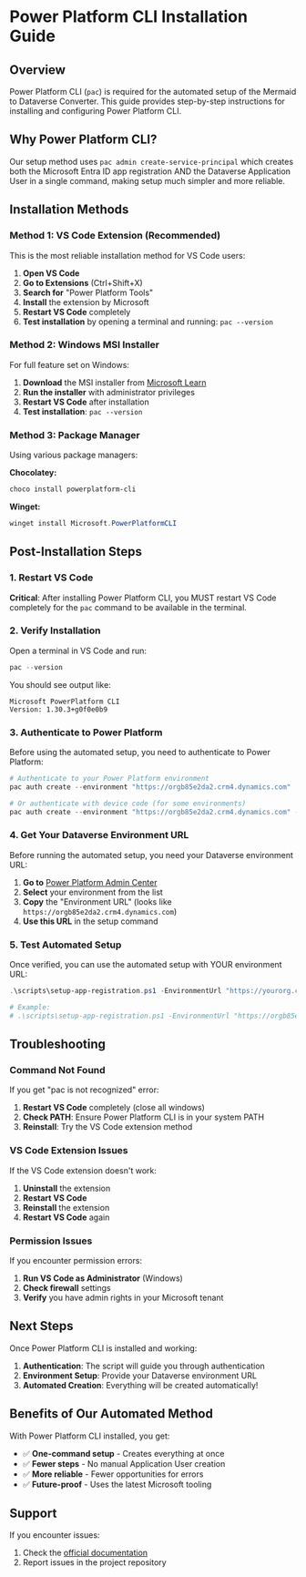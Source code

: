 # Power Platform CLI Installation Guide

## Overview

Power Platform CLI (`pac`) is required for the automated setup of the Mermaid to Dataverse Converter. This guide provides step-by-step instructions for installing and configuring Power Platform CLI.

## Why Power Platform CLI?

Our setup method uses `pac admin create-service-principal` which creates both the Microsoft Entra ID app registration AND the Dataverse Application User in a single command, making setup much simpler and more reliable.

## Installation Methods

### Method 1: VS Code Extension (Recommended)

This is the most reliable installation method for VS Code users:

1. **Open VS Code**
2. **Go to Extensions** (Ctrl+Shift+X)
3. **Search for** "Power Platform Tools"
4. **Install** the extension by Microsoft
5. **Restart VS Code** completely
6. **Test installation** by opening a terminal and running: `pac --version`

### Method 2: Windows MSI Installer

For full feature set on Windows:

1. **Download** the MSI installer from [Microsoft Learn](https://learn.microsoft.com/power-platform/developer/cli/introduction)
2. **Run the installer** with administrator privileges
3. **Restart VS Code** after installation
4. **Test installation**: `pac --version`

### Method 3: Package Manager

Using various package managers:

**Chocolatey:**
```powershell
choco install powerplatform-cli
```

**Winget:**
```powershell
winget install Microsoft.PowerPlatformCLI
```

## Post-Installation Steps

### 1. Restart VS Code
**Critical**: After installing Power Platform CLI, you MUST restart VS Code completely for the `pac` command to be available in the terminal.

### 2. Verify Installation
Open a terminal in VS Code and run:
```powershell
pac --version
```

You should see output like:
```
Microsoft PowerPlatform CLI
Version: 1.30.3+g0f0e0b9
```

### 3. Authenticate to Power Platform

Before using the automated setup, you need to authenticate to Power Platform:

```powershell
# Authenticate to your Power Platform environment
pac auth create --environment "https://orgb85e2da2.crm4.dynamics.com"

# Or authenticate with device code (for some environments)
pac auth create --environment "https://orgb85e2da2.crm4.dynamics.com" --deviceCode
```

### 4. Get Your Dataverse Environment URL

Before running the automated setup, you need your Dataverse environment URL:

1. **Go to** [Power Platform Admin Center](https://admin.powerplatform.microsoft.com)
2. **Select** your environment from the list
3. **Copy** the "Environment URL" (looks like `https://orgb85e2da2.crm4.dynamics.com`)
4. **Use this URL** in the setup command

### 5. Test Automated Setup
Once verified, you can use the automated setup with YOUR environment URL:
```powershell
.\scripts\setup-app-registration.ps1 -EnvironmentUrl "https://yourorg.crm4.dynamics.com"

# Example:
# .\scripts\setup-app-registration.ps1 -EnvironmentUrl "https://orgb85e2da2.crm4.dynamics.com"
```

## Troubleshooting

### Command Not Found
If you get "pac is not recognized" error:

1. **Restart VS Code** completely (close all windows)
2. **Check PATH**: Ensure Power Platform CLI is in your system PATH
3. **Reinstall**: Try the VS Code extension method

### VS Code Extension Issues
If the VS Code extension doesn't work:

1. **Uninstall** the extension
2. **Restart VS Code**
3. **Reinstall** the extension
4. **Restart VS Code** again

### Permission Issues
If you encounter permission errors:

1. **Run VS Code as Administrator** (Windows)
2. **Check firewall** settings
3. **Verify** you have admin rights in your Microsoft tenant

## Next Steps

Once Power Platform CLI is installed and working:

1. **Authentication**: The script will guide you through authentication
2. **Environment Setup**: Provide your Dataverse environment URL
3. **Automated Creation**: Everything will be created automatically!

## Benefits of Our Automated Method

With Power Platform CLI installed, you get:

- ✅ **One-command setup** - Creates everything at once
- ✅ **Fewer steps** - No manual Application User creation
- ✅ **More reliable** - Fewer opportunities for errors
- ✅ **Future-proof** - Uses the latest Microsoft tooling

## Support

If you encounter issues:

1. Check the [official documentation](https://learn.microsoft.com/power-platform/developer/cli/introduction)
2. Report issues in the project repository
